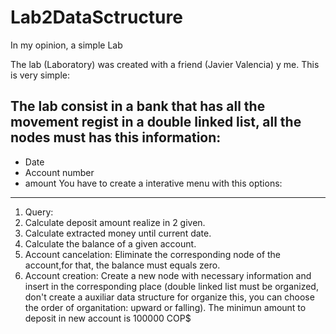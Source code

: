 # Lab2DataSctructure
In my opinion, a simple Lab

The lab (Laboratory) was created with a friend (Javier Valencia) y me. This is very simple:

The lab consist in a bank that has all the movement regist in a double linked list, all the nodes must has this information:
---------------------------------------------------------------------------------------------------------------------------
 + Date
 + Account number
 + amount
You have to create a interative menu with this options:
-------------------------------------------------------

1. Query:
  1. Calculate deposit amount realize in 2 given.
  2. Calculate extracted money until current date.
  3. Calculate the balance of a given account.
2. Account cancelation: Eliminate the corresponding node of the account,for that, the balance must equals zero.
3. Account creation: Create a new node with necessary information and insert in the corresponding place (double linked list must be organized,
   don't create a auxiliar data structure for organize this, you can choose the order of organitation: upward or falling). The minimun
   amount to deposit in new account is 100000 COP$
   

